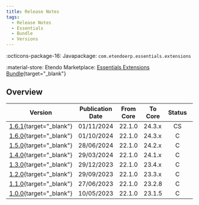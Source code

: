 ```yaml
---
title: Release Notes
tags:
  - Release Notes
  - Essentials
  - Bundle
  - Versions
---
```

:octicons-package-16: Javapackage: `com.etendoerp.essentials.extensions`

:material-store: Etendo Marketplace:  [Essentials Extensions Bundle](https://marketplace.etendo.cloud/#/product-details?module=39AC2D9F72124AC7A1D0A3D005293C9E){target="_blank"}

## Overview

| Version | Publication Date | From Core | To Core | Status | GitHub |
| --- | --- | --- | --- | :---: | :---: |
| [1.6.1](https://github.com/etendosoftware/com.etendoerp.essentials.extensions/releases/tag/1.6.1){target="_blank"} | 01/11/2024 | 22.1.0 | 24.3.x | CS | :white_check_mark: |
| [1.6.0](https://github.com/etendosoftware/com.etendoerp.essentials.extensions/releases/tag/1.6.0){target="_blank"} | 01/10/2024 | 22.1.0 | 24.3.x | C | :white_check_mark: |
| [1.5.0](https://github.com/etendosoftware/com.etendoerp.essentials.extensions/releases/tag/1.5.0){target="_blank"} | 28/06/2024 | 22.1.0 | 24.2.x | C | :white_check_mark: |
| [1.4.0](https://github.com/etendosoftware/com.etendoerp.essentials.extensions/releases/tag/1.4.0){target="_blank"} | 29/03/2024 | 22.1.0 | 24.1.x | C | :white_check_mark: |
| [1.3.0](https://github.com/etendosoftware/com.etendoerp.essentials.extensions/releases/tag/1.3.0){target="_blank"} | 29/12/2023 | 22.1.0 | 23.4.x | C | :white_check_mark: |
| [1.2.0](https://github.com/etendosoftware/com.etendoerp.essentials.extensions/releases/tag/1.2.0){target="_blank"} | 29/09/2023 | 22.1.0 | 23.3.x | C | :white_check_mark: |
| [1.1.0](https://github.com/etendosoftware/com.etendoerp.essentials.extensions/releases/tag/1.1.0){target="_blank"} | 27/06/2023 | 22.1.0 | 23.2.8 | C | :white_check_mark: |
| [1.0.0](https://github.com/etendosoftware/com.etendoerp.essentials.extensions/releases/tag/1.0.0){target="_blank"} | 10/05/2023 | 22.1.0 | 23.1.5 | C | :white_check_mark: |